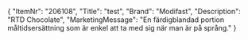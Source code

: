 {
  "ItemNr": "206108",
  "Title": "test",
  "Brand": "Modifast",
  "Description": "RTD Chocolate",
  "MarketingMessage": "En färdigblandad portion måltidsersättning som är enkel att ta med sig när man är på språng."
}